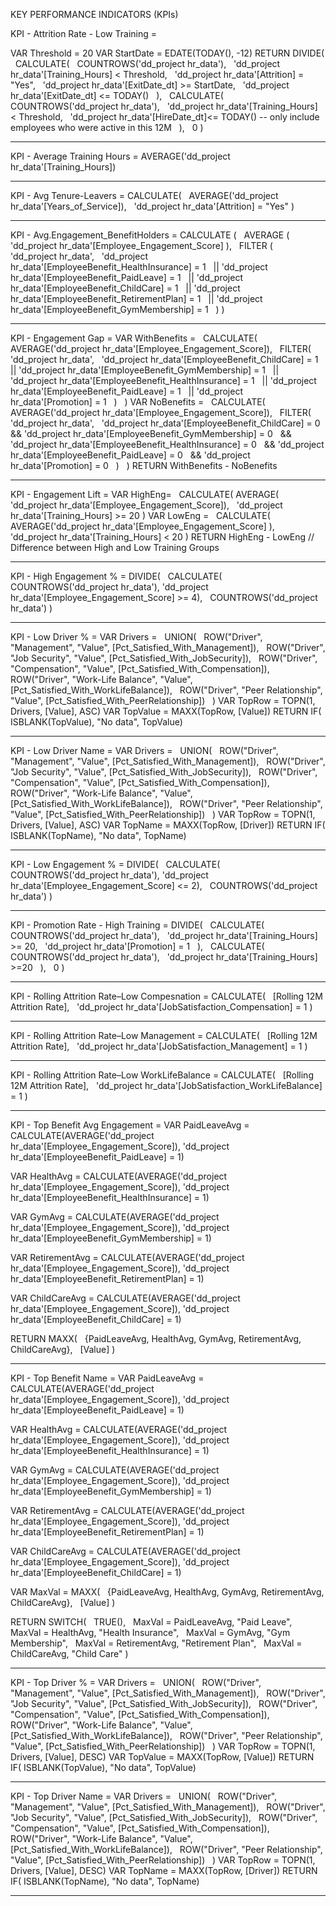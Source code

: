 KEY PERFORMANCE INDICATORS (KPIs)

KPI - Attrition Rate - Low Training =

VAR Threshold = 20
VAR StartDate = EDATE(TODAY(), -12)
RETURN
DIVIDE(
    CALCULATE(
        COUNTROWS('dd_project hr_data'),
        'dd_project hr_data'[Training_Hours] < Threshold,
        'dd_project hr_data'[Attrition] = "Yes",
        'dd_project hr_data'[ExitDate_dt] >= StartDate,
        'dd_project hr_data'[ExitDate_dt] <= TODAY()
    ),
    CALCULATE(
        COUNTROWS('dd_project hr_data'),
        'dd_project hr_data'[Training_Hours] < Threshold,
        'dd_project hr_data'[HireDate_dt]<= TODAY()   -- only include employees who were active in this 12M
    ),
    0
)
______________________________________________________________________________

KPI - Average Training Hours =
AVERAGE('dd_project hr_data'[Training_Hours])
______________________________________________________________________________

KPI - Avg Tenure-Leavers =
CALCULATE(
    AVERAGE('dd_project hr_data'[Years_of_Service]),
    'dd_project hr_data'[Attrition] = "Yes"
)
______________________________________________________________________________

KPI - Avg.Engagement_BenefitHolders =
CALCULATE (
    AVERAGE ( 'dd_project hr_data'[Employee_Engagement_Score] ),
    FILTER (
        'dd_project hr_data',
        'dd_project hr_data'[EmployeeBenefit_HealthInsurance] = 1
            || 'dd_project hr_data'[EmployeeBenefit_PaidLeave] = 1
            || 'dd_project hr_data'[EmployeeBenefit_ChildCare] = 1
            || 'dd_project hr_data'[EmployeeBenefit_RetirementPlan] = 1
            || 'dd_project hr_data'[EmployeeBenefit_GymMembership] = 1
    )
)
______________________________________________________________________________

KPI - Engagement Gap =
VAR WithBenefits =
    CALCULATE(
        AVERAGE('dd_project hr_data'[Employee_Engagement_Score]),
        FILTER(
            'dd_project hr_data',
            'dd_project hr_data'[EmployeeBenefit_ChildCare] = 1
            || 'dd_project hr_data'[EmployeeBenefit_GymMembership] = 1
            || 'dd_project hr_data'[EmployeeBenefit_HealthInsurance] = 1
            || 'dd_project hr_data'[EmployeeBenefit_PaidLeave] = 1
            || 'dd_project hr_data'[Promotion] = 1
        )
    )
VAR NoBenefits =
    CALCULATE(
        AVERAGE('dd_project hr_data'[Employee_Engagement_Score]),
        FILTER(
            'dd_project hr_data',
            'dd_project hr_data'[EmployeeBenefit_ChildCare] = 0
            && 'dd_project hr_data'[EmployeeBenefit_GymMembership] = 0
            && 'dd_project hr_data'[EmployeeBenefit_HealthInsurance] = 0
            && 'dd_project hr_data'[EmployeeBenefit_PaidLeave] = 0
            && 'dd_project hr_data'[Promotion] = 0
        )
    )
RETURN
WithBenefits - NoBenefits
______________________________________________________________________________

KPI - Engagement Lift =
VAR HighEng=
    CALCULATE( AVERAGE( 'dd_project hr_data'[Employee_Engagement_Score]),
                'dd_project hr_data'[Training_Hours] >= 20 )
VAR LowEng =
    CALCULATE( AVERAGE('dd_project hr_data'[Employee_Engagement_Score] ),
                'dd_project hr_data'[Training_Hours] < 20 )
RETURN
HighEng - LowEng
// Difference between High and Low Training Groups
______________________________________________________________________________

KPI - High Engagement % =
DIVIDE(
    CALCULATE(
        COUNTROWS('dd_project hr_data'), 'dd_project hr_data'[Employee_Engagement_Score] >= 4),
        COUNTROWS('dd_project hr_data')
)
______________________________________________________________________________

KPI - Low Driver % =
VAR Drivers =
    UNION(
        ROW("Driver", "Management",         "Value",        [Pct_Satisfied_With_Management]),
        ROW("Driver", "Job Security",       "Value",        [Pct_Satisfied_With_JobSecurity]),
        ROW("Driver", "Compensation",       "Value",        [Pct_Satisfied_With_Compensation]),
        ROW("Driver", "Work-Life Balance",  "Value",        [Pct_Satisfied_With_WorkLifeBalance]),
        ROW("Driver", "Peer Relationship",  "Value",        [Pct_Satisfied_With_PeerRelationship])
    )
VAR TopRow =  TOPN(1, Drivers, [Value], ASC)
VAR TopValue = MAXX(TopRow, [Value])
RETURN
IF( ISBLANK(TopValue), "No data", TopValue)
______________________________________________________________________________

KPI - Low Driver Name =
VAR Drivers =
    UNION(
        ROW("Driver", "Management",         "Value",        [Pct_Satisfied_With_Management]),
        ROW("Driver", "Job Security",       "Value",        [Pct_Satisfied_With_JobSecurity]),
        ROW("Driver", "Compensation",       "Value",        [Pct_Satisfied_With_Compensation]),
        ROW("Driver", "Work-Life Balance",  "Value",        [Pct_Satisfied_With_WorkLifeBalance]),
        ROW("Driver", "Peer Relationship",  "Value",        [Pct_Satisfied_With_PeerRelationship])
    )
VAR TopRow =  TOPN(1, Drivers, [Value], ASC)
VAR TopName = MAXX(TopRow, [Driver])
RETURN
IF( ISBLANK(TopName), "No data", TopName)
______________________________________________________________________________

KPI - Low Engagement % =
DIVIDE(
    CALCULATE(
        COUNTROWS('dd_project hr_data'), 'dd_project hr_data'[Employee_Engagement_Score] <= 2),
        COUNTROWS('dd_project hr_data')
)
______________________________________________________________________________

KPI - Promotion Rate - High Training =
DIVIDE(
    CALCULATE(
        COUNTROWS('dd_project hr_data'),
        'dd_project hr_data'[Training_Hours] >= 20,
        'dd_project hr_data'[Promotion] = 1
    ),
    CALCULATE(
        COUNTROWS('dd_project hr_data'),
        'dd_project hr_data'[Training_Hours] >=20
    ),
    0
)
______________________________________________________________________________

KPI - Rolling Attrition Rate–Low Compesnation =
CALCULATE(
    [Rolling 12M Attrition Rate],
    'dd_project hr_data'[JobSatisfaction_Compensation] = 1
)
______________________________________________________________________________

KPI - Rolling Attrition Rate–Low Management =
CALCULATE(
    [Rolling 12M Attrition Rate],
    'dd_project hr_data'[JobSatisfaction_Management] = 1
)
______________________________________________________________________________

KPI - Rolling Attrition Rate–Low WorkLifeBalance =
CALCULATE(
    [Rolling 12M Attrition Rate],
    'dd_project hr_data'[JobSatisfaction_WorkLifeBalance] = 1
)
______________________________________________________________________________

KPI - Top Benefit Avg Engagement =
VAR PaidLeaveAvg    = CALCULATE(AVERAGE('dd_project hr_data'[Employee_Engagement_Score]), 'dd_project hr_data'[EmployeeBenefit_PaidLeave] = 1)

VAR HealthAvg       = CALCULATE(AVERAGE('dd_project hr_data'[Employee_Engagement_Score]), 'dd_project hr_data'[EmployeeBenefit_HealthInsurance] = 1)

VAR GymAvg          = CALCULATE(AVERAGE('dd_project hr_data'[Employee_Engagement_Score]), 'dd_project hr_data'[EmployeeBenefit_GymMembership] = 1)

VAR RetirementAvg   = CALCULATE(AVERAGE('dd_project hr_data'[Employee_Engagement_Score]), 'dd_project hr_data'[EmployeeBenefit_RetirementPlan] = 1)

VAR ChildCareAvg    = CALCULATE(AVERAGE('dd_project hr_data'[Employee_Engagement_Score]), 'dd_project hr_data'[EmployeeBenefit_ChildCare] = 1)

RETURN
MAXX(
    {PaidLeaveAvg, HealthAvg, GymAvg, RetirementAvg, ChildCareAvg},
    [Value]
)
______________________________________________________________________________

KPI - Top Benefit Name =
VAR PaidLeaveAvg    = CALCULATE(AVERAGE('dd_project hr_data'[Employee_Engagement_Score]), 'dd_project hr_data'[EmployeeBenefit_PaidLeave] = 1)

VAR HealthAvg       = CALCULATE(AVERAGE('dd_project hr_data'[Employee_Engagement_Score]), 'dd_project hr_data'[EmployeeBenefit_HealthInsurance] = 1)

VAR GymAvg          = CALCULATE(AVERAGE('dd_project hr_data'[Employee_Engagement_Score]), 'dd_project hr_data'[EmployeeBenefit_GymMembership] = 1)

VAR RetirementAvg   = CALCULATE(AVERAGE('dd_project hr_data'[Employee_Engagement_Score]), 'dd_project hr_data'[EmployeeBenefit_RetirementPlan] = 1)

VAR ChildCareAvg    = CALCULATE(AVERAGE('dd_project hr_data'[Employee_Engagement_Score]), 'dd_project hr_data'[EmployeeBenefit_ChildCare] = 1)

VAR MaxVal = MAXX(
    {PaidLeaveAvg, HealthAvg, GymAvg, RetirementAvg, ChildCareAvg},
    [Value]
)

RETURN
SWITCH(
    TRUE(),
    MaxVal = PaidLeaveAvg, "Paid Leave",
    MaxVal = HealthAvg, "Health Insurance",
    MaxVal = GymAvg, "Gym Membership",
    MaxVal = RetirementAvg, "Retirement Plan",
    MaxVal = ChildCareAvg, "Child Care"
)
______________________________________________________________________________

KPI - Top Driver % =
VAR Drivers =
    UNION(
        ROW("Driver", "Management",         "Value",        [Pct_Satisfied_With_Management]),
        ROW("Driver", "Job Security",       "Value",        [Pct_Satisfied_With_JobSecurity]),
        ROW("Driver", "Compensation",       "Value",        [Pct_Satisfied_With_Compensation]),
        ROW("Driver", "Work-Life Balance",  "Value",        [Pct_Satisfied_With_WorkLifeBalance]),
        ROW("Driver", "Peer Relationship",  "Value",        [Pct_Satisfied_With_PeerRelationship])
    )
VAR TopRow =  TOPN(1, Drivers, [Value], DESC)
VAR TopValue = MAXX(TopRow, [Value])
RETURN
IF( ISBLANK(TopValue), "No data", TopValue)
______________________________________________________________________________

KPI - Top Driver Name =
VAR Drivers =
    UNION(
        ROW("Driver", "Management",         "Value",        [Pct_Satisfied_With_Management]),
        ROW("Driver", "Job Security",       "Value",        [Pct_Satisfied_With_JobSecurity]),
        ROW("Driver", "Compensation",       "Value",        [Pct_Satisfied_With_Compensation]),
        ROW("Driver", "Work-Life Balance",  "Value",        [Pct_Satisfied_With_WorkLifeBalance]),
        ROW("Driver", "Peer Relationship",  "Value",        [Pct_Satisfied_With_PeerRelationship])
    )
VAR TopRow =  TOPN(1, Drivers, [Value], DESC)
VAR TopName = MAXX(TopRow, [Driver])
RETURN
IF( ISBLANK(TopName), "No data", TopName)
______________________________________________________________________________
